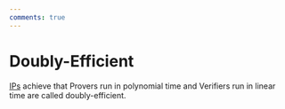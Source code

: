 ```yaml
---
comments: true
---
```


# Doubly-Efficient

[IPs](ip.md) achieve that Provers run in polynomial time and Verifiers run in linear time are called doubly-efficient.  
